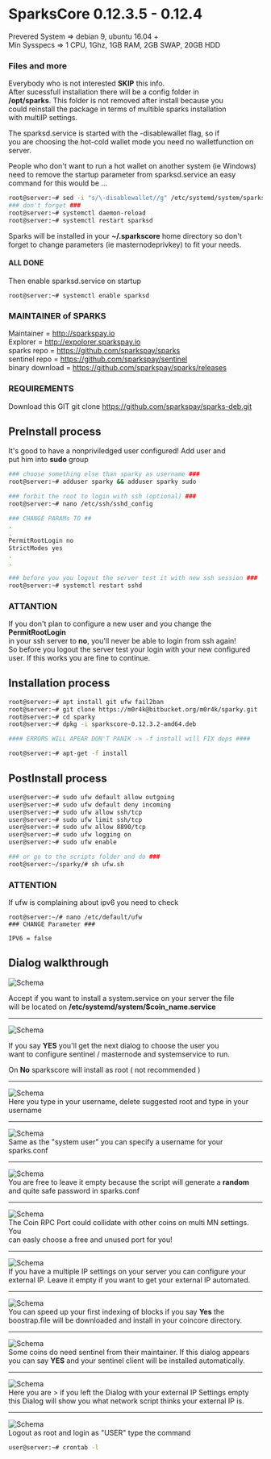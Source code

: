 # SparksCore 0.12.3.5 - 0.12.4 
Prevered System => debian 9, ubuntu 16.04 +  
Min Sysspecs => 1 CPU, 1Ghz, 1GB RAM, 2GB SWAP, 20GB HDD  

### Files and more
Everybody who is not interested **SKIP** this info.  
After sucessfull installation there will be a config folder in  
**/opt/sparks**. This folder is not removed after install because you  
could reinstall the package in terms of multible sparks installation   
with multiIP settings.  
  
The sparksd.service is started with the -disablewallet flag, so if  
you are choosing the hot-cold wallet mode you need no walletfunction on
server.  
  
People who don't want to run a hot wallet on another system (ie Windows)  
need to remove the startup parameter from sparksd.service an easy  
command for this would be ...

```` bash
root@server:~# sed -i "s/\-disablewallet//g" /etc/systemd/system/sparksd.service
### don't forget ###
root@server:~# systemctl daemon-reload
root@server:~# systemctl restart sparksd
````  
  
Sparks will be installed in your **~/.sparkscore** home directory so don't  
forget to change parameters (ie masternodeprivkey) to fit your needs.  

#### ALL DONE
Then enable sparksd.service on startup
````
root@server:~# systemctl enable sparksd
````  


### MAINTAINER of SPARKS
Maintainer = http://sparkspay.io  
Explorer = http://expolorer.sparkspay.io  
sparks repo =   https://github.com/sparkspay/sparks  
sentinel repo = https://github.com/sparkspay/sentinel   
binary download = https://github.com/sparkspay/sparks/releases

### REQUIREMENTS
Download this GIT 
git clone https://github.com/sparkspay/sparks-deb.git


## PreInstall process 
It's good to have a nonpriviledged user configured! Add user and  
put him into **sudo** group  
```` bash
### choose something else than sparky as username ###
root@server:~# adduser sparky && adduser sparky sudo

### forbit the root to login with ssh (optional) ###
root@server:~# nano /etc/ssh/sshd_config

### CHANGE PARAMs TO ##
.
.
PermitRootLogin no
StrictModes yes
.
.

### before you you logout the server test it with new ssh session ###
root@server:~# systemctl restart sshd

````
### ATTANTION
If you don't plan to configure a new user and you change the **PermitRootLogin**  
in your ssh server to **no**, you'll never be able to login from ssh again!  
So before you logout the server test your login with your new configured user. If 
this works you are fine to continue.


## Installation process
```` bash
root@server:~# apt install git ufw fail2ban
root@server:~# git clone https://m0r4k@bitbucket.org/m0r4k/sparky.git
root@server:~# cd sparky
root@server:~# dpkg -i sparkscore-0.12.3.2-amd64.deb

#### ERRORS WILL APEAR DON'T PANIK -> -f install will FIX deps ####

root@server:~# apt-get -f install

````

## PostInstall process
```` bash
user@server:~# sudo ufw default allow outgoing
user@server:~# sudo ufw default deny incoming
user@server:~# sudo ufw allow ssh/tcp
user@server:~# sudo ufw limit ssh/tcp
user@server:~# sudo ufw allow 8890/tcp
user@server:~# sudo ufw logging on
user@server:~# sudo ufw enable

### or go to the scripts folder and do ###
root@server:~/sparky/# sh ufw.sh

````
### ATTENTION  
If ufw is complaining about ipv6 you need to check
````
root@server:~/# nano /etc/default/ufw
### CHANGE Parameter ###

IPV6 = false 
````


## Dialog walkthrough


![Schema](img/dialog_system_service.png)  

Accept if you want to install a system.service on your server the file    
will be located on **/etc/systemd/system/$coin_name.service**  
***

![Schema](img/dialog_user_question.png)  

If you say **YES** you'll get the next dialog to choose the user you  
want to configure sentinel / masternode and systemservice to run.  
  
On **No** sparkscore will install as root ( not recommended )  
***

![Schema](img/dialog_username.png)  
Here you type in your username, delete suggested root and type in your
username
***

![Schema](img/dialog_sparksconf_username.png)  
Same as the "system user" you can specify a username for your sparks.conf  
***

![Schema](img/dialog_sparksconf_rpcpwd.png)  
You are free to leave it empty because the script will generate a **random**  
and quite safe password in sparks.conf  
***

![Schema](img/dialog_sparksconf_port.png)  
The Coin RPC Port could collidate with other coins on multi MN settings. You  
can easly choose a free and unused port for you!  
***  

![Schema](img/dialog_sparksconf_ip.png)  
If you have a multiple IP settings on your server you can configure your  
external IP. Leave it empty if you want to get your external IP automated.  
***  

![Schema](img/dialog_boostrap.png)  
You can speed up your first indexing of blocks if you say **Yes** the  
boostrap.file will be downloaded and install in your coincore directory.  
***  

![Schema](img/dialog_sentinel.png)  
Some coins do need sentinel from their maintainer. If this dialog appears  
you can say **YES** and your sentinel client will be installed automatically.  
***

![Schema](img/dialog_extip.png)  
Here you are > if you left the Dialog with your external IP Settings empty  
this Dialog will show you what network script thinks your external IP is.  
***

![Schema](img/crontab.png)  
Logout as root and login as "USER" type the command  

````bash
user@server:~# crontab -l
````
